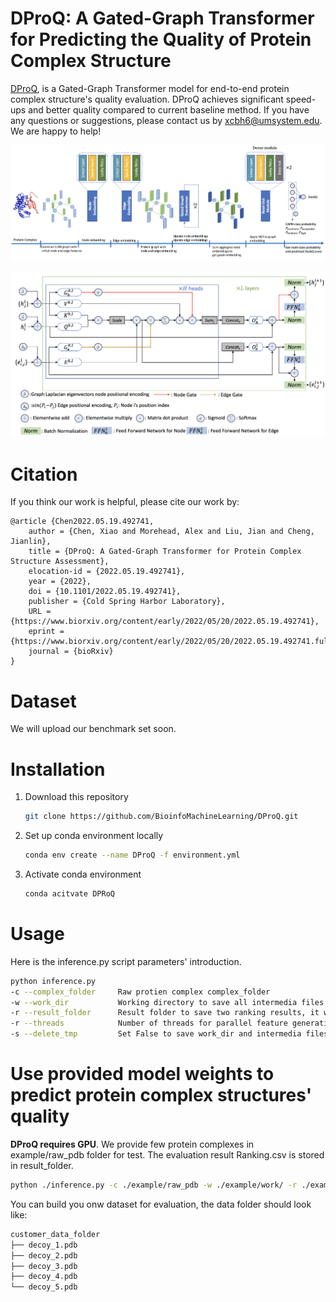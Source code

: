 # DProQ: A Gated-Graph Transformer for Predicting the Quality of Protein Complex Structure

[DProQ](https://www.biorxiv.org/content/early/2022/05/20/2022.05.19.492741), is a Gated-Graph Transformer model for end-to-end protein complex structure's quality evaluation. DProQ achieves significant speed-ups and better quality 
compared to current baseline method. If you have any questions or suggestions, please contact us by  <xcbh6@umsystem.edu>. We are happy to help!

![pipeline.png](./images/pipeline.png)

![gated_graph_transformer.png](./images/gated_graph_transformer.png)

# Citation

If you think our work is helpful, please cite our work by:

```
@article {Chen2022.05.19.492741,
    author = {Chen, Xiao and Morehead, Alex and Liu, Jian and Cheng, Jianlin},
    title = {DProQ: A Gated-Graph Transformer for Protein Complex Structure Assessment},
    elocation-id = {2022.05.19.492741},
    year = {2022},
    doi = {10.1101/2022.05.19.492741},
    publisher = {Cold Spring Harbor Laboratory},
    URL = {https://www.biorxiv.org/content/early/2022/05/20/2022.05.19.492741},
    eprint = {https://www.biorxiv.org/content/early/2022/05/20/2022.05.19.492741.full.pdf},
    journal = {bioRxiv}
}
```

# Dataset

We will upload our benchmark set soon. 

# Installation

1. Download this repository
   
   ```bash
   git clone https://github.com/BioinfoMachineLearning/DProQ.git
   ```

2. Set up conda environment locally
   
   ```bash
   conda env create --name DProQ -f environment.yml
   ```

3. Activate conda environment
   
   ```bash
   conda acitvate DPRoQ
   ```

# Usage

Here is the inference.py script parameters' introduction.

```bash
python inference.py
-c --complex_folder     Raw protien complex complex_folder
-w --work_dir           Working directory to save all intermedia files and folders, it will created if it is not exits
-r --result_folder      Result folder to save two ranking results, it will created if it is not exits
-r --threads            Number of threads for parallel feature generation and dataloader, default=10
-s --delete_tmp         Set False to save work_dir and intermedia files, otherwise set True, default=False
```

# Use provided model weights to predict protein complex structures' quality

**DProQ requires GPU**. We provide few protein complexes in example/raw_pdb folder for test. The evaluation result Ranking.csv is stored in result_folder.

```bash
python ./inference.py -c ./example/raw_pdb -w ./example/work/ -r ./example/result
```

You can build you onw dataset for evaluation, the data folder should look like:

```bash
customer_data_folder
├── decoy_1.pdb
├── decoy_2.pdb
├── decoy_3.pdb
├── decoy_4.pdb
└── decoy_5.pdb
```
